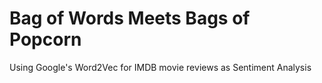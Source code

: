 # Bag of Words Meets Bags of Popcorn
Using Google's Word2Vec for IMDB movie reviews as Sentiment Analysis
